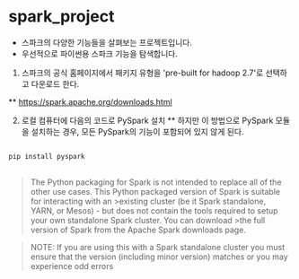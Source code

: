 spark_project
=============

* 스파크의 다양한 기능들을 살펴보는 프로젝트입니다.
* 우선적으로 파이썬용 스파크 기능을 탐색합니다.

1. 스파크의 공식 홈페이지에서 패키지 유형을 'pre-built for hadoop 2.7'로 선택하고 다운로드 한다.

** https://spark.apache.org/downloads.html


2. 로컬 컴퓨터에 다음의 코드로 PySpark 설치
** 하지만 이 방법으로 PySpark 모듈을 설치하는 경우, 모든 PySpark의 기능이 포함되어 있지 않게 된다. 
 
<pre>
<code>
pip install pyspark 
</code>
</pre>


>The Python packaging for Spark is not intended to replace all of the other use cases. This Python packaged version of Spark is suitable for interacting with an >existing cluster (be it Spark standalone, YARN, or Mesos) - but does not contain the tools required to setup your own standalone Spark cluster. You can download >the full version of Spark from the Apache Spark downloads page.

>NOTE: If you are using this with a Spark standalone cluster you must ensure that the version (including minor version) matches or you may experience odd errors


